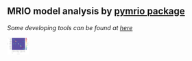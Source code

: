 ## MRIO model analysis by [pymrio package](https://github.com/IndEcol/pymrio) 

_Some developing tools can be found at [here](https://github.com/francis-barre/pymrio)_


<img src="./Output/Annual_crop_source_regun.png" alt="MRIO_UN_Regions" align="center" width=10%/> 


